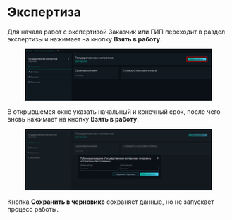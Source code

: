 # Экспертиза

Для начала работ с экспертизой Заказчик или ГИП переходит в раздел экспертизы и нажимает на кнопку **Взять в работу**.&#x20;

<figure><img src="../.gitbook/assets/image (162).png" alt=""><figcaption></figcaption></figure>

В открывшемся окне указать начальный и конечный срок, после чего вновь нажимает на кнопку **Взять в работу**.

<figure><img src="../.gitbook/assets/image (163).png" alt=""><figcaption></figcaption></figure>

Кнопка **Сохранить в черновике** сохраняет данные, но не запускает процесс работы.
